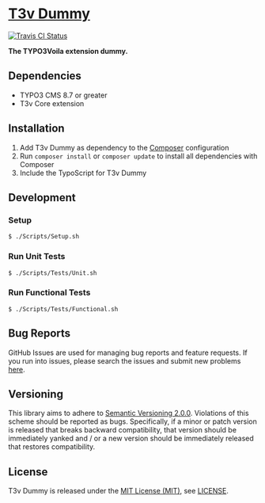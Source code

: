 [T3v Dummy]
===========

[![Travis CI Status][Travis CI Status]][Travis CI]

**The TYPO3Voila extension dummy.**

Dependencies
------------

* TYPO3 CMS 8.7 or greater
* T3v Core extension

Installation
------------

1. Add T3v Dummy as dependency to the [Composer] configuration
2. Run `composer install` or `composer update` to install all dependencies with Composer
3. Include the TypoScript for T3v Dummy

Development
-----------

### Setup

```
$ ./Scripts/Setup.sh
```

### Run Unit Tests

```
$ ./Scripts/Tests/Unit.sh
```

### Run Functional Tests

```
$ ./Scripts/Tests/Functional.sh
```

Bug Reports
-----------

GitHub Issues are used for managing bug reports and feature requests. If you run into issues, please search the issues
and submit new problems [here].

Versioning
----------

This library aims to adhere to [Semantic Versioning 2.0.0]. Violations of this scheme should be reported as bugs.
Specifically, if a minor or patch version is released that breaks backward compatibility, that version should be
immediately yanked and / or a new version should be immediately released that restores compatibility.

License
-------

T3v Dummy is released under the [MIT License (MIT)], see [LICENSE].

[Acceptance testing TYPO3]: https://wiki.typo3.org/Acceptance_testing "Acceptance testing TYPO3"
[Automated testing TYPO3]: https://wiki.typo3.org/Automated_testing "Automated testing TYPO3"
[Composer]: https://getcomposer.org "Dependency Manager for PHP"
[Functional testing TYPO3]: https://wiki.typo3.org/Functional_testing "Functional testing TYPO3"
[here]: https://github.com/t3v/t3v_dummy/issues "GitHub Issue Tracker"
[LICENSE]: https://raw.githubusercontent.com/t3v/t3v_dummy/master/LICENSE "License"
[MIT License (MIT)]: http://opensource.org/licenses/MIT "The MIT License (MIT)"
[Semantic Versioning 2.0.0]: http://semver.org "Semantic Versioning 2.0.0"
[T3v Dummy]: https://t3v.github.io/t3v_dummy/ "The TYPO3Voila extension dummy."
[Travis CI Status]: https://img.shields.io/travis/t3v/t3v_dummy.svg?style=flat "Travis CI Status"
[Travis CI]: https://travis-ci.org/t3v/t3v_dummy "T3v Dummy at Travis CI"
[TYPO3voila]: https://github.com/t3v "“UH LÁLÁ, TYPO3!”"
[Unit Testing TYPO3]: https://wiki.typo3.org/Unit_Testing_TYPO3 "Unit testing TYPO3"